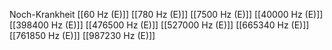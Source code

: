 Noch-Krankheit
[[60 Hz (E)]]
[[780 Hz (E)]]
[[7500 Hz (E)]]
[[40000 Hz (E)]]
[[398400 Hz (E)]]
[[476500 Hz (E)]]
[[527000 Hz (E)]]
[[665340 Hz (E)]]
[[761850 Hz (E)]]
[[987230 Hz (E)]]